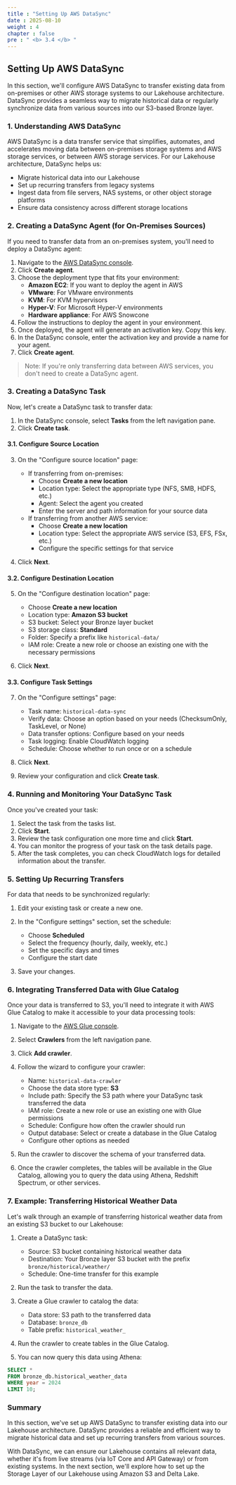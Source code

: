 ```yaml
---
title : "Setting Up AWS DataSync"
date : 2025-08-10
weight : 4
chapter : false
pre : " <b> 3.4 </b> "
---
```


## Setting Up AWS DataSync

In this section, we'll configure AWS DataSync to transfer existing data from on-premises or other AWS storage systems to our Lakehouse architecture. DataSync provides a seamless way to migrate historical data or regularly synchronize data from various sources into our S3-based Bronze layer.

### 1. Understanding AWS DataSync

AWS DataSync is a data transfer service that simplifies, automates, and accelerates moving data between on-premises storage systems and AWS storage services, or between AWS storage services. For our Lakehouse architecture, DataSync helps us:

- Migrate historical data into our Lakehouse
- Set up recurring transfers from legacy systems
- Ingest data from file servers, NAS systems, or other object storage platforms
- Ensure data consistency across different storage locations

### 2. Creating a DataSync Agent (for On-Premises Sources)

If you need to transfer data from an on-premises system, you'll need to deploy a DataSync agent:

1. Navigate to the [AWS DataSync console](https://console.aws.amazon.com/datasync/).
2. Click **Create agent**.
3. Choose the deployment type that fits your environment:
   - **Amazon EC2**: If you want to deploy the agent in AWS
   - **VMware**: For VMware environments
   - **KVM**: For KVM hypervisors
   - **Hyper-V**: For Microsoft Hyper-V environments
   - **Hardware appliance**: For AWS Snowcone
4. Follow the instructions to deploy the agent in your environment.
5. Once deployed, the agent will generate an activation key. Copy this key.
6. In the DataSync console, enter the activation key and provide a name for your agent.
7. Click **Create agent**.

> Note: If you're only transferring data between AWS services, you don't need to create a DataSync agent.

### 3. Creating a DataSync Task

Now, let's create a DataSync task to transfer data:

1. In the DataSync console, select **Tasks** from the left navigation pane.
2. Click **Create task**.

#### 3.1. Configure Source Location

3. On the "Configure source location" page:
   - If transferring from on-premises:
     - Choose **Create a new location**
     - Location type: Select the appropriate type (NFS, SMB, HDFS, etc.)
     - Agent: Select the agent you created
     - Enter the server and path information for your source data
   - If transferring from another AWS service:
     - Choose **Create a new location**
     - Location type: Select the appropriate AWS service (S3, EFS, FSx, etc.)
     - Configure the specific settings for that service

4. Click **Next**.

#### 3.2. Configure Destination Location

5. On the "Configure destination location" page:
   - Choose **Create a new location**
   - Location type: **Amazon S3 bucket**
   - S3 bucket: Select your Bronze layer bucket
   - S3 storage class: **Standard**
   - Folder: Specify a prefix like `historical-data/`
   - IAM role: Create a new role or choose an existing one with the necessary permissions

6. Click **Next**.

#### 3.3. Configure Task Settings

7. On the "Configure settings" page:
   - Task name: `historical-data-sync`
   - Verify data: Choose an option based on your needs (ChecksumOnly, TaskLevel, or None)
   - Data transfer options: Configure based on your needs
   - Task logging: Enable CloudWatch logging
   - Schedule: Choose whether to run once or on a schedule

8. Click **Next**.

9. Review your configuration and click **Create task**.

### 4. Running and Monitoring Your DataSync Task

Once you've created your task:

1. Select the task from the tasks list.
2. Click **Start**.
3. Review the task configuration one more time and click **Start**.
4. You can monitor the progress of your task on the task details page.
5. After the task completes, you can check CloudWatch logs for detailed information about the transfer.

### 5. Setting Up Recurring Transfers

For data that needs to be synchronized regularly:

1. Edit your existing task or create a new one.
2. In the "Configure settings" section, set the schedule:
   - Choose **Scheduled**
   - Select the frequency (hourly, daily, weekly, etc.)
   - Set the specific days and times
   - Configure the start date

3. Save your changes.

### 6. Integrating Transferred Data with Glue Catalog

Once your data is transferred to S3, you'll need to integrate it with AWS Glue Catalog to make it accessible to your data processing tools:

1. Navigate to the [AWS Glue console](https://console.aws.amazon.com/glue/).
2. Select **Crawlers** from the left navigation pane.
3. Click **Add crawler**.
4. Follow the wizard to configure your crawler:
   - Name: `historical-data-crawler`
   - Choose the data store type: **S3**
   - Include path: Specify the S3 path where your DataSync task transferred the data
   - IAM role: Create a new role or use an existing one with Glue permissions
   - Schedule: Configure how often the crawler should run
   - Output database: Select or create a database in the Glue Catalog
   - Configure other options as needed

5. Run the crawler to discover the schema of your transferred data.
6. Once the crawler completes, the tables will be available in the Glue Catalog, allowing you to query the data using Athena, Redshift Spectrum, or other services.

### 7. Example: Transferring Historical Weather Data

Let's walk through an example of transferring historical weather data from an existing S3 bucket to our Lakehouse:

1. Create a DataSync task:
   - Source: S3 bucket containing historical weather data
   - Destination: Your Bronze layer S3 bucket with the prefix `bronze/historical/weather/`
   - Schedule: One-time transfer for this example

2. Run the task to transfer the data.

3. Create a Glue crawler to catalog the data:
   - Data store: S3 path to the transferred data
   - Database: `bronze_db`
   - Table prefix: `historical_weather_`

4. Run the crawler to create tables in the Glue Catalog.

5. You can now query this data using Athena:

```sql
SELECT * 
FROM bronze_db.historical_weather_data
WHERE year = 2024
LIMIT 10;
```

### Summary

In this section, we've set up AWS DataSync to transfer existing data into our Lakehouse architecture. DataSync provides a reliable and efficient way to migrate historical data and set up recurring transfers from various sources.

With DataSync, we can ensure our Lakehouse contains all relevant data, whether it's from live streams (via IoT Core and API Gateway) or from existing systems. In the next section, we'll explore how to set up the Storage Layer of our Lakehouse using Amazon S3 and Delta Lake.
